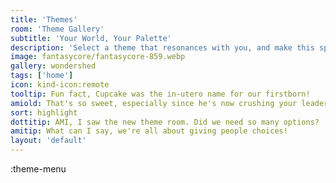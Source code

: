 ```yaml
---
title: 'Themes'
room: 'Theme Gallery'
subtitle: 'Your World, Your Palette'
description: 'Select a theme that resonances with you, and make this space truly your own. With a plethora of choices, you are bound to find your vibe.'
image: fantasycore/fantasycore-859.webp
gallery: wondershed
tags: ['home']
icon: kind-icon:remote
tooltip: Fun fact, Cupcake was the in-utero name for our firstborn!
amiold: That's so sweet, especially since he's now crushing your leaderboards!
sort: highlight
dottitip: AMI, I saw the new theme room. Did we need so many options?
amitip: What can I say, we're all about giving people choices!
layout: 'default'
---
```


:theme-menu
